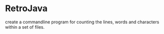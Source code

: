 # RetroJava
create a commandline program for counting the lines, words and characters within a set of files.
